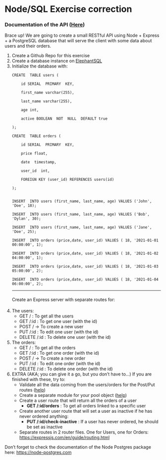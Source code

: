 # Node/SQL Exercise correction

### Documentation of the API ([Here](https://documenter.getpostman.com/view/14782056/TzecBQSt))

<span style="font-weight: 400;">Brace up! We are going to create a small RESTful API using Node + Express + a PostgreSQL database that will serve the client with some data about users and their orders.</span>

<ol>
 	<li style="font-weight: 400;" aria-level="1"><span style="font-weight: 400;">Create a Github Repo for this exercise</span></li>
 	<li style="font-weight: 400;" aria-level="1"><span style="font-weight: 400;">Create a database  instance on </span><a href="https://www.elephantsql.com/"><span style="font-weight: 400;">ElephantSQL</span></a><span style="font-weight: 400;">  </span></li>
 	<li style="font-weight: 400;" aria-level="1"><span style="font-weight: 400;">Initialize the database with: </span>

```
CREATE  TABLE users (

	id SERIAL  PRIMARY  KEY,

	first_name varchar(255),

	last_name varchar(255),

	age int,

	active BOOLEAN  NOT  NULL  DEFAULT true

);
```

```
CREATE  TABLE orders (

	id SERIAL  PRIMARY  KEY,

	price float,

	date  timestamp,

	user_id  int,

	FOREIGN KEY (user_id) REFERENCES users(id)

);
```

```

INSERT  INTO users (first_name, last_name, age) VALUES ('John', 'Doe', 18);

INSERT  INTO users (first_name, last_name, age) VALUES ('Bob', 'Dylan', 30);

INSERT  INTO users (first_name, last_name, age) VALUES ('Jane', 'Doe', 25);

INSERT  INTO orders (price,date, user_id) VALUES ( 18, '2021-01-01 00:00:00', 1);

INSERT  INTO orders (price,date, user_id) VALUES ( 18, '2021-01-02 04:00:00', 1);

INSERT  INTO orders (price,date, user_id) VALUES ( 18, '2021-01-03 05:00:00', 2);

INSERT  INTO orders (price,date, user_id) VALUES ( 18, '2021-01-04 06:00:00', 2);
```

---

</li>
 	<h4 style="font-weight: 400;" aria-level="1"><span style="font-weight: 400;">Create an Express server with separate routes for:</span>
 	</h4>
 	<li><span style="font-weight: 400;">The users:</span>
<ul>
 	<li style="font-weight: 400;" aria-level="1"><span style="font-weight: 400;">GET  /  : To get all the users </span></li>
 	<li style="font-weight: 400;" aria-level="1"><span style="font-weight: 400;">GET  /:id :  To get one user (with the id) </span></li>
 	<li style="font-weight: 400;" aria-level="1"><span style="font-weight: 400;">POST / -&gt; To create a new user </span></li>
 	<li style="font-weight: 400;" aria-level="1"><span style="font-weight: 400;">PUT /:id  :  To edit one user (with the id) </span></li>
 	<li style="font-weight: 400;" aria-level="1"><span style="font-weight: 400;">DELETE  /:id : To delete one user (with the id)</span></li>
</ul>
</li>
 	<li style="font-weight: 400;" aria-level="1">The orders:
<ul>
 	<li style="font-weight: 400;" aria-level="1"><span style="font-weight: 400;">GET  /  : To get all the orders </span></li>
 	<li style="font-weight: 400;" aria-level="1"><span style="font-weight: 400;">GET  /:id :  To get one order (with the id) </span></li>
 	<li style="font-weight: 400;" aria-level="1"><span style="font-weight: 400;">POST / -&gt; To create a new order</span></li>
 	<li style="font-weight: 400;" aria-level="1"><span style="font-weight: 400;">PUT /:id  :  To edit one order (with the id) </span></li>
 	<li style="font-weight: 400;" aria-level="1"><span style="font-weight: 400;">DELETE  /:id : To delete one order (with the id) </span></li>
</ul>
</li>
 	<li><span style="font-weight: 400;">EXTRA (AKA; you can give it a go, but you don’t have to...) If you are finished with these, try to:</span>
<ul>
 	<li aria-level="1">Validate all the data coming from the users/orders for the Post/Put routes (<a href="https://express-validator.github.io/docs/index.html">help</a>)</li>
 	<li aria-level="1"> Create a separate module for your pool object (<a href="https://node-postgres.com/guides/async-express">help</a>)</li>
 	<li aria-level="1">Create a user route that will return all the orders of a user
<ul>
 	<li aria-level="1"><b>GET /:id/orders</b> : To get all orders linked to a specific user</li>
</ul>
</li>
 	<li aria-level="1">Create another user route that will set a user as inactive if he has never ordered anything:
<ul>
 	<li aria-level="1"><b>PUT /:id/check-inactive</b> : If a user has never ordered, he should be set as inactive</li>
</ul>
</li>
 	<li aria-level="1"> Separate routes in 2 router files. One for Users, one for Orders: <a href="https://expressjs.com/en/guide/routing.html">https://expressjs.com/en/guide/routing.html</a></li>
</ul>
</li>
</ol>
<span style="font-weight: 400;">Don’t forget to check the documentation of the Node Postgres package here: </span><a href="https://node-postgres.com/features/connecting#Environment%20variables"><span style="font-weight: 400;">https://node-postgres.com</span></a>
